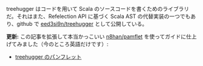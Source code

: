 treehugger はコードを用いて Scala のソースコードを書くためのライブラリだ。それはまた、Refelection API に基づく Scala AST の代替実装の一つでもあり、github で [eed3si9n/treehugger](https://github.com/eed3si9n/treehugger) として公開している。

**更新:**
この記事を拡張して本当かっこいい [n8han/pamflet](https://github.com/n8han/pamflet) を使ってガイドに仕上げてみました（今のところ英語だけです）:

- [treehugger のパンフレット](http://eed3si9n.com/treehugger)
